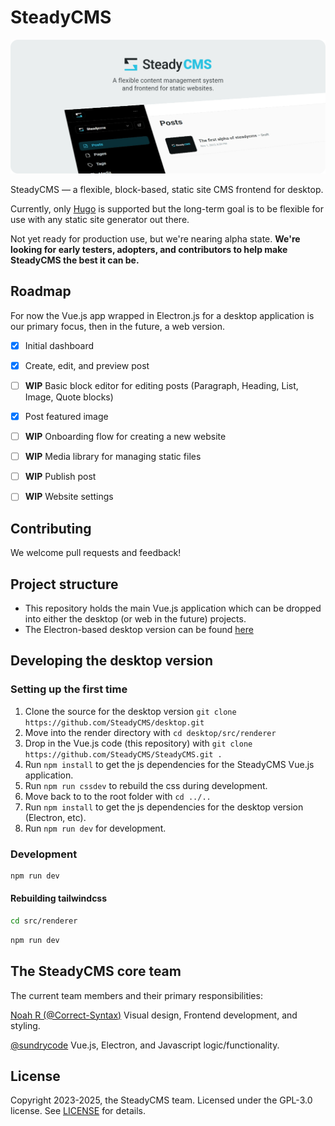 # SteadyCMS

[![SteadyCMS](/.readme/steadycms-banner.png)](https://steadycms.github.io)

SteadyCMS — a flexible, block-based, static site CMS frontend for desktop.

Currently, only [Hugo](https://gohugo.io) is supported but the long-term goal is to be flexible for use with any static site generator out there.

Not yet ready for production use, but we're nearing alpha state. **We're looking for early testers, adopters, and contributors to help make SteadyCMS the best it can be.**


## Roadmap

For now the Vue.js app wrapped in Electron.js for a desktop application is our primary focus, then in the future, a web version. 

- [x] Initial dashboard
- [x] Create, edit, and preview post
- [ ] **WIP** Basic block editor for editing posts (Paragraph, Heading, List, Image, Quote blocks)
- [x] Post featured image
- [ ] **WIP** Onboarding flow for creating a new website
- [ ] **WIP** Media library for managing static files
- [ ] **WIP** Publish post
- [ ] **WIP** Website settings


## Contributing

We welcome pull requests and feedback!


## Project structure

- This repository holds the main Vue.js application which can be dropped into either the desktop (or web in the future) projects.
- The Electron-based desktop version can be found [here](https://github.com/SteadyCMS/desktop)


## Developing the desktop version

### Setting up the first time

1. Clone the source for the desktop version ``git clone https://github.com/SteadyCMS/desktop.git``
2. Move into the render directory with ``cd desktop/src/renderer``
3. Drop in the Vue.js code (this repository) with ``git clone https://github.com/SteadyCMS/SteadyCMS.git .``
4. Run ``npm install`` to get the js dependencies for the SteadyCMS Vue.js application.
5. Run ``npm run cssdev`` to rebuild the css during development.
6. Move back to to the root folder with ``cd ../..``
7. Run ``npm install`` to get the js dependencies for the desktop version (Electron, etc).
8. Run ``npm run dev`` for development.

### Development

```bash
npm run dev
```

#### Rebuilding tailwindcss

```bash
cd src/renderer
```

```bash
npm run dev
```

## The SteadyCMS core team

The current team members and their primary responsibilities:

[Noah R (@Correct-Syntax)](https://github.com/Correct-Syntax) Visual design, Frontend development, and styling.

[@sundrycode](https://github.com/sundrycode) Vue.js, Electron, and Javascript logic/functionality.


## License

Copyright 2023-2025, the SteadyCMS team. Licensed under the GPL-3.0 license. See [LICENSE](/LICENSE) for details.
